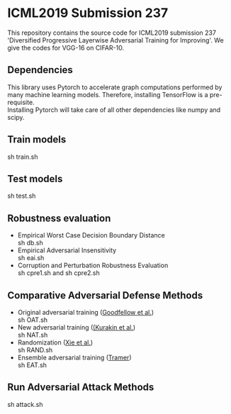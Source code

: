 ICML2019 Submission 237
==

This repository contains the source code for ICML2019 submission 237 'Diversified Progressive Layerwise Adversarial Training for Improving'. We give the codes for VGG-16 on CIFAR-10.


Dependencies
--
This library uses Pytorch to accelerate graph computations performed by many machine learning models. Therefore, installing TensorFlow is a pre-requisite.<br>
Installing Pytorch will take care of all other dependencies like numpy and scipy.

Train models
--
sh train.sh

Test models
--
sh test.sh

Robustness evaluation
--
* Empirical Worst Case Decision Boundary Distance<br>
sh db.sh
* Empirical Adversarial Insensitivity<br>
sh eai.sh
* Corruption and Perturbation Robustness Evaluation<br>
sh cpre1.sh and sh cpre2.sh

Comparative Adversarial Defense Methods
--
* Original adversarial training ([Goodfellow et al.](https://arxiv.org/pdf/1412.6572.pdf))<br>
sh OAT.sh
* New adversarial training ([(Kurakin et al.](https://arxiv.org/pdf/1607.02533.pdf))<br>
sh NAT.sh
* Randomization ([Xie et al.](https://arxiv.org/pdf/1711.01991))<br>
sh RAND.sh
* Ensemble adversarial training ([Tramer](https://arxiv.org/pdf/1705.07204.pdf))<br>
sh EAT.sh

Run Adversarial Attack Methods
--
sh attack.sh
